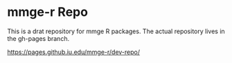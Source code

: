 # mmge-r Repo

This is a drat repository for mmge R packages. The actual repository lives in the
gh-pages branch.

https://pages.github.iu.edu/mmge-r/dev-repo/
